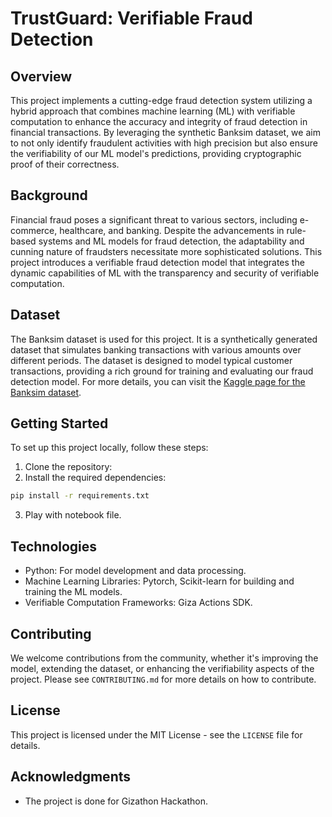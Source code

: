 
# TrustGuard: Verifiable Fraud Detection

## Overview 
This project implements a cutting-edge fraud detection system utilizing a hybrid approach that combines machine learning (ML) with verifiable computation to enhance the accuracy and integrity of fraud detection in financial transactions. By leveraging the synthetic Banksim dataset, we aim to not only identify fraudulent activities with high precision but also ensure the verifiability of our ML model's predictions, providing cryptographic proof of their correctness. 
## Background 
Financial fraud poses a significant threat to various sectors, including e-commerce, healthcare, and banking. Despite the advancements in rule-based systems and ML models for fraud detection, the adaptability and cunning nature of fraudsters necessitate more sophisticated solutions. This project introduces a verifiable fraud detection model that integrates the dynamic capabilities of ML with the transparency and security of verifiable computation. 
## Dataset 
The Banksim dataset is used for this project. It is a synthetically generated dataset that simulates banking transactions with various amounts over different periods. The dataset is designed to model typical customer transactions, providing a rich ground for training and evaluating our fraud detection model. For more details, you can visit the [Kaggle page for the Banksim dataset](https://www.kaggle.com/ntnu-testimon/banksim1).


## Getting Started 
To set up this project locally, follow these steps: 
1. Clone the repository:
2. Install the required dependencies: 
```bash
pip install -r requirements.txt
```
3. Play with notebook file.

## Technologies

-   Python: For model development and data processing.
-   Machine Learning Libraries: Pytorch, Scikit-learn for building and training the ML models.
-   Verifiable Computation Frameworks: Giza Actions SDK.

## Contributing

We welcome contributions from the community, whether it's improving the model, extending the dataset, or enhancing the verifiability aspects of the project. Please see `CONTRIBUTING.md` for more details on how to contribute.

## License

This project is licensed under the MIT License - see the `LICENSE` file for details.

## Acknowledgments

-   The project is done for Gizathon Hackathon. 

